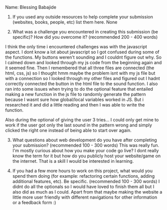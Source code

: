 Name: Blessing Babajide

1. If you used any outside resources to help complete your submission (websites, books, people, etc) list them here. None

2. What was a challenge you encountered in creating this submission (be specific)? How did you overcome it? (recommended 200 - 400 words) 

I think the only time i encountered challenges was with the javascript aspect. I dont know a lot about javascript so I got confused during some of the functions.
My buttons weren't sounding and I couldnt figure out why. So I calmed down and looked through my js code from the beginning again and it seemed fine. Then I remembered
that all three files are connected (the html, css, js) so I thought hmm maybe the problem isnt with my js file but with a connection so I looked through my other files
and figured out I hadnt correctly connected the button in the html file to the sound function. I also ran into some issues when trying to do the optional feature that entailed
making a new function in the js file to randomly generate the pattern because I wasnt sure how global/local variables worked in JS. But i researched it and did a little reading 
and then I was able to write the function.

Also during the optional of giving the user 3 tries... I could only get mine to work if the user got only the last sound in the pattern wrong and simply clicked the right one instead 
of being able to start over again.

3. What questions about web development do you have after completing your submission? (recommended 100 - 300 words) 
This was really fun. I'm mostly curious about how you make your code go live? I dont really know the term for it but how do you publicly host your website/game on the internet.
That is a skill I would be interested in learning.

4. If you had a few more hours to work on this project, what would you spend them doing (for example: refactoring certain functions, adding additional features, etc). Be specific. (recommended 100 - 300 words) 
I didnt do all the optionals so I would have loved to finish them all but I also did as much as I could. Apart from that maybe making the website a little more user friendly with different
navigations for other information or a feedback form :)